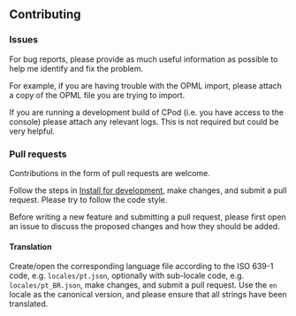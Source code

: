 ## Contributing

### Issues

For bug reports, please provide as much useful information as possible to help me identify and fix the problem.

For example, if you are having trouble with the OPML import, please attach a copy of the OPML file you are trying to import.

If you are running a development build of CPod (i.e. you have access to the console) please attach any relevant logs. This is not required but could be very helpful.

### Pull requests

Contributions in the form of pull requests are welcome.

Follow the steps in [Install for development](#install-for-development), make changes, and submit a pull request. Please try to follow the code style.

Before writing a new feature and submitting a pull request, please first open an issue to discuss the proposed changes and how they should be added.

#### Translation

Create/open the corresponding language file according to the ISO 639-1 code, e.g. `locales/pt.json`, optionally with sub-locale code, e.g. `locales/pt_BR.json`, make changes, and submit a pull request. Use the `en` locale as the canonical version, and please ensure that all strings have been translated.
